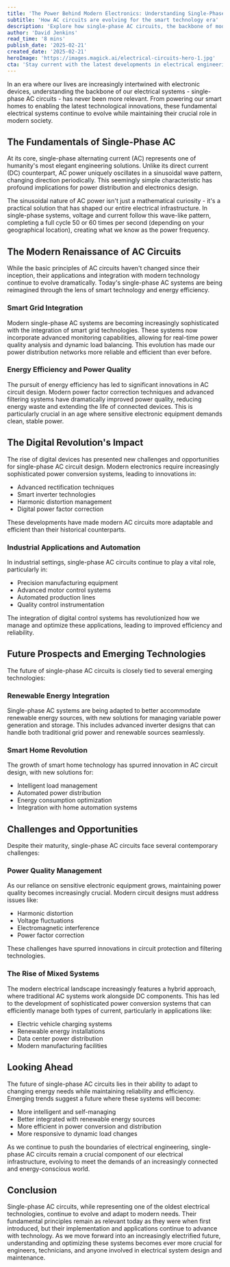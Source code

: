 ```yaml
---
title: 'The Power Behind Modern Electronics: Understanding Single-Phase AC Circuits in Today''s Digital Age'
subtitle: 'How AC circuits are evolving for the smart technology era'
description: 'Explore how single-phase AC circuits, the backbone of modern electronics, are evolving in today''s digital age. From smart grid integration to renewable energy systems, discover how this fundamental technology continues to shape our increasingly connected world while adapting to contemporary challenges and opportunities.'
author: 'David Jenkins'
read_time: '8 mins'
publish_date: '2025-02-21'
created_date: '2025-02-21'
heroImage: 'https://images.magick.ai/electrical-circuits-hero-1.jpg'
cta: 'Stay current with the latest developments in electrical engineering and power systems. Follow us on LinkedIn for regular updates on technological innovations and industry insights.'
---
```


In an era where our lives are increasingly intertwined with electronic devices, understanding the backbone of our electrical systems - single-phase AC circuits - has never been more relevant. From powering our smart homes to enabling the latest technological innovations, these fundamental electrical systems continue to evolve while maintaining their crucial role in modern society.

## The Fundamentals of Single-Phase AC

At its core, single-phase alternating current (AC) represents one of humanity's most elegant engineering solutions. Unlike its direct current (DC) counterpart, AC power uniquely oscillates in a sinusoidal wave pattern, changing direction periodically. This seemingly simple characteristic has profound implications for power distribution and electronics design.

The sinusoidal nature of AC power isn't just a mathematical curiosity - it's a practical solution that has shaped our entire electrical infrastructure. In single-phase systems, voltage and current follow this wave-like pattern, completing a full cycle 50 or 60 times per second (depending on your geographical location), creating what we know as the power frequency.

## The Modern Renaissance of AC Circuits

While the basic principles of AC circuits haven't changed since their inception, their applications and integration with modern technology continue to evolve dramatically. Today's single-phase AC systems are being reimagined through the lens of smart technology and energy efficiency.

### Smart Grid Integration

Modern single-phase AC systems are becoming increasingly sophisticated with the integration of smart grid technologies. These systems now incorporate advanced monitoring capabilities, allowing for real-time power quality analysis and dynamic load balancing. This evolution has made our power distribution networks more reliable and efficient than ever before.

### Energy Efficiency and Power Quality

The pursuit of energy efficiency has led to significant innovations in AC circuit design. Modern power factor correction techniques and advanced filtering systems have dramatically improved power quality, reducing energy waste and extending the life of connected devices. This is particularly crucial in an age where sensitive electronic equipment demands clean, stable power.

## The Digital Revolution's Impact

The rise of digital devices has presented new challenges and opportunities for single-phase AC circuit design. Modern electronics require increasingly sophisticated power conversion systems, leading to innovations in:

- Advanced rectification techniques
- Smart inverter technologies
- Harmonic distortion management
- Digital power factor correction

These developments have made modern AC circuits more adaptable and efficient than their historical counterparts.

### Industrial Applications and Automation

In industrial settings, single-phase AC circuits continue to play a vital role, particularly in:

- Precision manufacturing equipment
- Advanced motor control systems
- Automated production lines
- Quality control instrumentation

The integration of digital control systems has revolutionized how we manage and optimize these applications, leading to improved efficiency and reliability.

## Future Prospects and Emerging Technologies

The future of single-phase AC circuits is closely tied to several emerging technologies:

### Renewable Energy Integration

Single-phase AC systems are being adapted to better accommodate renewable energy sources, with new solutions for managing variable power generation and storage. This includes advanced inverter designs that can handle both traditional grid power and renewable sources seamlessly.

### Smart Home Revolution

The growth of smart home technology has spurred innovation in AC circuit design, with new solutions for:

- Intelligent load management
- Automated power distribution
- Energy consumption optimization
- Integration with home automation systems

## Challenges and Opportunities

Despite their maturity, single-phase AC circuits face several contemporary challenges:

### Power Quality Management

As our reliance on sensitive electronic equipment grows, maintaining power quality becomes increasingly crucial. Modern circuit designs must address issues like:

- Harmonic distortion
- Voltage fluctuations
- Electromagnetic interference
- Power factor correction

These challenges have spurred innovations in circuit protection and filtering technologies.

### The Rise of Mixed Systems

The modern electrical landscape increasingly features a hybrid approach, where traditional AC systems work alongside DC components. This has led to the development of sophisticated power conversion systems that can efficiently manage both types of current, particularly in applications like:

- Electric vehicle charging systems
- Renewable energy installations
- Data center power distribution
- Modern manufacturing facilities

## Looking Ahead

The future of single-phase AC circuits lies in their ability to adapt to changing energy needs while maintaining reliability and efficiency. Emerging trends suggest a future where these systems will become:

- More intelligent and self-managing
- Better integrated with renewable energy sources
- More efficient in power conversion and distribution
- More responsive to dynamic load changes

As we continue to push the boundaries of electrical engineering, single-phase AC circuits remain a crucial component of our electrical infrastructure, evolving to meet the demands of an increasingly connected and energy-conscious world.

## Conclusion

Single-phase AC circuits, while representing one of the oldest electrical technologies, continue to evolve and adapt to modern needs. Their fundamental principles remain as relevant today as they were when first introduced, but their implementation and applications continue to advance with technology. As we move forward into an increasingly electrified future, understanding and optimizing these systems becomes ever more crucial for engineers, technicians, and anyone involved in electrical system design and maintenance.